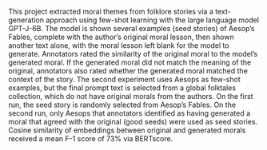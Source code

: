 This project extracted moral themes from folklore stories via a text-generation approach using few-shot learning with the large language model GPT-J-6B. The model is shown several examples (seed stories) of Aesop’s Fables, complete with the author’s original moral lesson, then shown another text alone, with the moral lesson left blank for the model to generate. Annotators rated the similarity of the original moral to the model’s generated moral. If the generated moral did not match the meaning of the original, annotators also rated whether the generated moral matched the context of the story. The second experiment uses Aesops as few-shot examples, but the final prompt text is selected from a global folktales collection, which do not have original morals from the authors. On the first run, the seed story is randomly selected from Aesop’s Fables. On the second run, only Aesops that annotators identified as having generated a moral that agreed with the original (good seeds) were used as seed stories. Cosine similarity of embeddings between original and generated morals received a mean F-1 score of 73% via BERTscore. 
